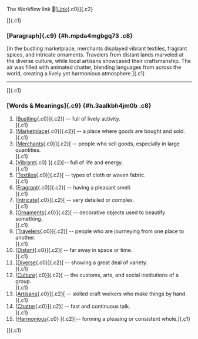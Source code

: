 The Workflow link
👏[[Link](https://www.google.com/url?q=http://www.google.com&sa=D&source=editors&ust=1758097199313009&usg=AOvVaw3i2o2t8nhR_S1lMq8CH2IH){.c0}]{.c2}

[]{.c1}

### [Paragraph]{.c9} {#h.mpda4mgbgq73 .c8}

[In the bustling marketplace, merchants displayed vibrant textiles,
fragrant spices, and intricate ornaments. Travelers from distant lands
marveled at the diverse culture, while local artisans showcased their
craftsmanship. The air was filled with animated chatter, blending
languages from across the world, creating a lively yet harmonious
atmosphere.]{.c1}

------------------------------------------------------------------------

[]{.c1}

### [Words & Meanings]{.c9} {#h.3aalkbh4jm0b .c8}

1.  [[Bustling](https://www.google.com/url?q=http://www.google.com&sa=D&source=editors&ust=1758097199315667&usg=AOvVaw1a3TAG82KFrEzmLrjfW2fX){.c0}]{.c2}[ --
    full of lively activity.\
    ]{.c1}
2.  [[Marketplace](https://www.google.com/url?q=http://www.google.com&sa=D&source=editors&ust=1758097199316195&usg=AOvVaw1Ye3yuSQrbt8-pPd9I6c0x){.c0}]{.c2}[ --
    a place where goods are bought and sold.\
    ]{.c1}
3.  [[Merchants](https://www.google.com/url?q=http://www.google.com&sa=D&source=editors&ust=1758097199316737&usg=AOvVaw0UR49nh6nmM9MnV1c5gqPV){.c0}]{.c2}[ --
    people who sell goods, especially in large quantities.\
    ]{.c1}
4.  [[Vibrant](https://www.google.com/url?q=http://www.google.com&sa=D&source=editors&ust=1758097199317278&usg=AOvVaw3DBwY4oz599FoMoPG5bCHi){.c0}
    ]{.c2}[-- full of life and energy.\
    ]{.c1}
5.  [[Textiles](https://www.google.com/url?q=http://www.google.com&sa=D&source=editors&ust=1758097199317676&usg=AOvVaw1SPRc-j43_byxpui6BWWrf){.c0}]{.c2}[ --
    types of cloth or woven fabric.\
    ]{.c1}
6.  [[Fragrant](https://www.google.com/url?q=http://www.google.com&sa=D&source=editors&ust=1758097199318145&usg=AOvVaw2MtrOT106MViri1lC0wE-N){.c0}]{.c2}[ --
    having a pleasant smell.\
    ]{.c1}
7.  [[Intricate](https://www.google.com/url?q=http://www.google.com&sa=D&source=editors&ust=1758097199318547&usg=AOvVaw0j5hGvgSzaFaDnZPfmoJ30){.c0}]{.c2}[ --
    very detailed or complex.\
    ]{.c1}
8.  [[Ornaments](https://www.google.com/url?q=http://www.google.com&sa=D&source=editors&ust=1758097199318939&usg=AOvVaw3Ld9mlMGsG4w-qVbtnMTho){.c0}]{.c2}[ --
    decorative objects used to beautify something.\
    ]{.c1}
9.  [[Travelers](https://www.google.com/url?q=http://www.google.com&sa=D&source=editors&ust=1758097199319480&usg=AOvVaw09ahavD8USHFrVtrEg8KMO){.c0}]{.c2}[ --
    people who are journeying from one place to another.\
    ]{.c1}
10. [[Distant](https://www.google.com/url?q=http://www.google.com&sa=D&source=editors&ust=1758097199320007&usg=AOvVaw1_KmIbVW_pZQ5wpXl29-Bu){.c0}]{.c2}[ --
    far away in space or time.\
    ]{.c1}
11. [[Diverse](https://www.google.com/url?q=http://www.google.com&sa=D&source=editors&ust=1758097199320378&usg=AOvVaw3Z2FIg_3Xp9Grkw04i9dEo){.c0}]{.c2}[ --
    showing a great deal of variety.\
    ]{.c1}
12. [[Culture](https://www.google.com/url?q=http://www.google.com&sa=D&source=editors&ust=1758097199320759&usg=AOvVaw2bKUxFewApe3-DjlKj3K3O){.c0}]{.c2}[ --
    the customs, arts, and social institutions of a group.\
    ]{.c1}
13. [[Artisans](https://www.google.com/url?q=http://www.google.com&sa=D&source=editors&ust=1758097199321256&usg=AOvVaw1mzUb4gRss33QJyFKWqUAB){.c0}]{.c2}[ --
    skilled craft workers who make things by hand.\
    ]{.c1}
14. [[Chatter](https://www.google.com/url?q=http://www.google.com&sa=D&source=editors&ust=1758097199321832&usg=AOvVaw0Bfg7QlMbpOGCsG-gyjc5B){.c0}]{.c2}[ --
    fast and continuous talk.\
    ]{.c1}
15. [[Harmonious](https://www.google.com/url?q=http://www.google.com&sa=D&source=editors&ust=1758097199322265&usg=AOvVaw0qDNw6GPJa4Zgx36KPAA6o){.c0}
    ]{.c2}[-- forming a pleasing or consistent whole.]{.c1}

[]{.c1}
